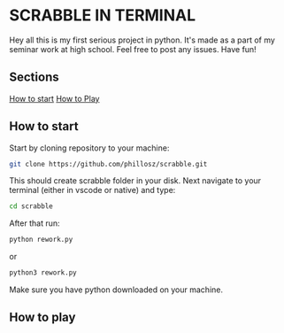 # SCRABBLE IN TERMINAL

Hey all this is my first serious project in python. It's made as a part of my seminar work at high school. Feel free to post any issues.
Have fun!


## Sections
[How to start](#how-to-start)
[How to Play](#how-to-play)

## How to start

Start by cloning repository to your machine:
```bash git clone 
git clone https://github.com/phillosz/scrabble.git
```
This should create scrabble folder in your disk.
Next navigate to your terminal (either in vscode or native) and type:
```bash
cd scrabble
```
After that run:
```bash
python rework.py
```
or
```bash
python3 rework.py
```
Make sure you have python downloaded on your machine.

## How to play

